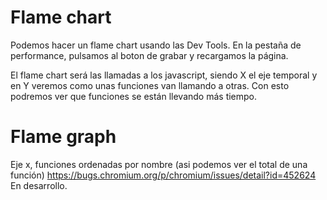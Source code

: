 # Flame chart
Podemos hacer un flame chart usando las Dev Tools.
En la pestaña de performance, pulsamos al boton de grabar y recargamos la página.

El flame chart será las llamadas a los javascript, siendo X el eje temporal y en Y veremos como unas funciones van llamando a otras.
Con esto podremos ver que funciones se están llevando más tiempo.


# Flame graph
Eje x, funciones ordenadas por nombre (asi podemos ver el total de una función)
https://bugs.chromium.org/p/chromium/issues/detail?id=452624
En desarrollo.

